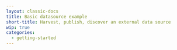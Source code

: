 ```yaml
---
layout: classic-docs
title: Basic datasource example
short-title: Harvest, publish, discover an external data source
wip: true
categories:
  - getting-started
---
```

